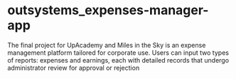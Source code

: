 # outsystems_expenses-manager-app
The final project for UpAcademy and Miles in the Sky is an expense management platform tailored for corporate use. Users can input two types of reports: expenses and earnings, each with detailed records that undergo administrator review for approval or rejection
